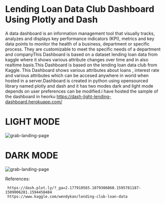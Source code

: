 # Lending Loan Data Club Dashboard Using Plotly and Dash
A data dashboard is an information management tool that visually tracks, analyzes and displays key performance indicators (KPI), metrics and key data points to monitor the health of a business, department or specific process. They are customizable to meet the specific needs of a department and companyThis Dashboard is based on a dataset lending loan data from kaggle where it shows various attribute changes over time and in also realtime basis.This Dashboard is based on the lending loan data club from Kaggle. This Dashboard shows various attributes about loans , interest rate and various attributes 
which can be accesed anywhere in world when hosted in a server.Dashboard is created in python using opensourced library named plotly and dash and it has two modes dark and light mode depends on user preferences  can be modified.i have hosted the sample of the dashboard  in heorku https://dash-light-lending-dashboard.herokuapp.com/



# LIGHT MODE
![grab-landing-page](https://github.com/raghulkrishna/lending-loan-data-club-dashboard/blob/master/ezgif.com-optimize.gif)

# DARK MODE
![grab-landing-page](https://github.com/raghulkrishna/lending-loan-data-club-dashboard/blob/master/Dark_mode.gif)


References:


     https://dash.plot.ly/?_ga=2.177910565.1079306860.1595781187-1509006281.1594458484
     https://www.kaggle.com/wendykan/lending-club-loan-data
